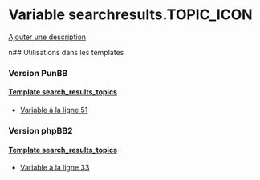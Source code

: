 # Variable searchresults.TOPIC_ICON
[Ajouter une description](https://fa-tvars.appspot.com/searchresults.TOPIC_ICON)

n## Utilisations dans les templates

### Version PunBB

#### [Template search_results_topics](punbb/search_results_topics.md)
* [Variable à la ligne 51](../punbb/search_results_topics.tpl#L51)

### Version phpBB2

#### [Template search_results_topics](subsilver/search_results_topics.md)
* [Variable à la ligne 33](../subsilver/search_results_topics.tpl#L33)